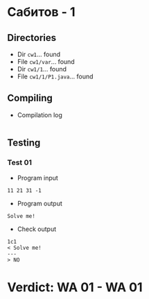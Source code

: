 # Сабитов - 1
## Directories
- Dir `cw1`... found
- File `cw1/var`... found
- Dir `cw1/1`... found
- File `cw1/1/P1.java`... found
## Compiling
- Compilation log
```

```
## Testing
### Test 01
- Program input
```
11 21 31 -1

```
- Program output
```
Solve me!

```
- Check output
```
1c1
< Solve me!
---
> NO

```
# Verdict: **WA 01** - WA 01
